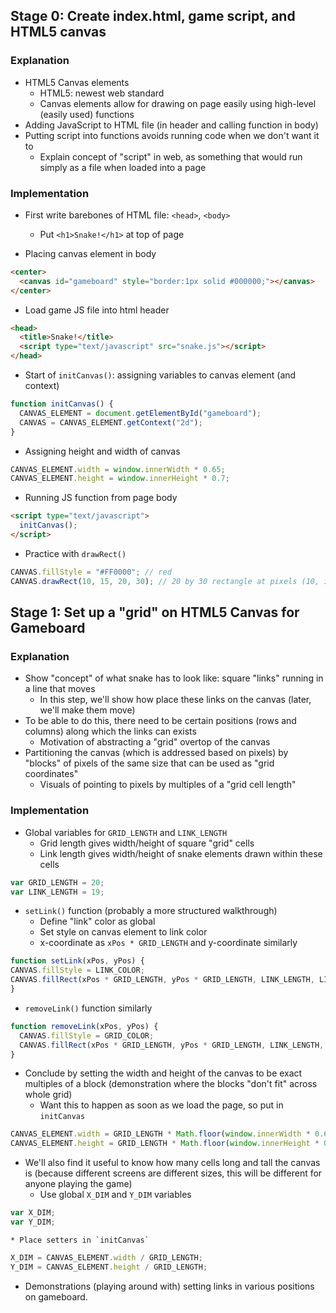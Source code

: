 ## Stage 0: Create index.html, game script, and HTML5 canvas

### Explanation
* HTML5 Canvas elements
    * HTML5: newest web standard
    * Canvas elements allow for drawing on page easily using high-level (easily used) functions
* Adding JavaScript to HTML file (in header and calling function in body)
* Putting script into functions avoids running code when we don't want it to
    * Explain concept of "script" in web, as something that would run simply as a file when loaded into a page

### Implementation
* First write barebones of HTML file: `<head>`, `<body>`
    * Put `<h1>Snake!</h1>` at top of page

* Placing canvas element in body
```html
<center>
  <canvas id="gameboard" style="border:1px solid #000000;"></canvas>
</center>
```

* Load game JS file into html header
```html
<head>
  <title>Snake!</title>
  <script type="text/javascript" src="snake.js"></script>
</head>
```

* Start of `initCanvas()`: assigning variables to canvas element (and context)
```javascript
function initCanvas() {
  CANVAS_ELEMENT = document.getElementById("gameboard");
  CANVAS = CANVAS_ELEMENT.getContext("2d");
}
```

* Assigning height and width of canvas
```javascript
CANVAS_ELEMENT.width = window.innerWidth * 0.65;
CANVAS_ELEMENT.height = window.innerHeight * 0.7;
```

* Running JS function from page body
```html
<script type="text/javascript">
  initCanvas();
</script>
```

* Practice with `drawRect()`
```javascript
CANVAS.fillStyle = "#FF0000"; // red
CANVAS.drawRect(10, 15, 20, 30); // 20 by 30 rectangle at pixels (10, 15)
```

## Stage 1: Set up a "grid" on HTML5 Canvas for Gameboard
### Explanation
* Show "concept" of what snake has to look like: square "links" running in a line that moves
    * In this step, we'll show how place these links on the canvas (later, we'll make them move)
* To be able to do this, there need to be certain positions (rows and columns) along which the links can exists
    * Motivation of abstracting a "grid" overtop of the canvas
* Partitioning the canvas (which is addressed based on pixels) by "blocks" of pixels of the same size that can be used as "grid coordinates"
    * Visuals of pointing to pixels by multiples of a "grid cell length"

### Implementation
* Global variables for `GRID_LENGTH` and `LINK_LENGTH`
    * Grid length gives width/height of square "grid" cells
    * Link length gives width/height of snake elements drawn within these cells
```javascript
var GRID_LENGTH = 20;
var LINK_LENGTH = 19;
```
* `setLink()` function (probably a more structured walkthrough)
    * Define "link" color as global
    * Set style on canvas element to link color
    * x-coordinate as `xPos * GRID_LENGTH` and y-coordinate similarly
```javascript
function setLink(xPos, yPos) {
CANVAS.fillStyle = LINK_COLOR;
CANVAS.fillRect(xPos * GRID_LENGTH, yPos * GRID_LENGTH, LINK_LENGTH, LINK_LENGTH);
}
```
* `removeLink()` function similarly
```javascript
function removeLink(xPos, yPos) {
  CANVAS.fillStyle = GRID_COLOR;
  CANVAS.fillRect(xPos * GRID_LENGTH, yPos * GRID_LENGTH, LINK_LENGTH, LINK_LENGTH);
}
```
* Conclude by setting the width and height of the canvas to be exact multiples of a block (demonstration where the blocks "don't fit" across whole grid)
    * Want this to happen as soon as we load the page, so put in `initCanvas`
```javascript
CANVAS_ELEMENT.width = GRID_LENGTH * Math.floor(window.innerWidth * 0.65 / GRID_LENGTH);
CANVAS_ELEMENT.height = GRID_LENGTH * Math.floor(window.innerHeight * 0.7 / GRID_LENGTH);
```
* We'll also find it useful to know how many cells long and tall the canvas is (because different screens are different sizes, this will be different for anyone playing the game)
    * Use global `X_DIM` and `Y_DIM` variables
```javascript
var X_DIM;
var Y_DIM;
```
    * Place setters in `initCanvas`
```javascript
X_DIM = CANVAS_ELEMENT.width / GRID_LENGTH;
Y_DIM = CANVAS_ELEMENT.height / GRID_LENGTH;
```
* Demonstrations (playing around with) setting links in various positions on gameboard.
